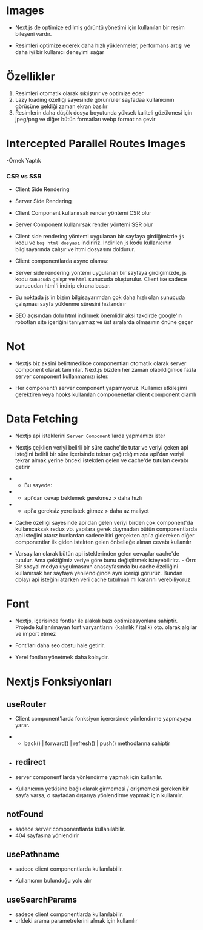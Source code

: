 # Images
- Next.js de optimize edilmiş görüntü yönetimi için kullanılan bir resim bileşeni vardır.

- Resimleri optimize ederek daha hızlı yüklenmeler, performans artışı ve daha iyi bir kullanıcı deneyimi sağar

# Özellikler

1. Resimleri otomatik olarak sıkıiştırır ve optimize eder
2. Lazy loading özelliği sayesinde görünrüler sayfadaa kullanıcının görüşüne geldiği zaman ekran basılır
3. Resimlerin daha düşük dosya boyutunda yüksek kaliteli gözükmesi için jpeg/png ve diğer bütün formatları webp formatına çevir

# Intercepted Parallel Routes Images

-Örnek Yaptık

### CSR vs SSR

- Client Side Rendering

- Server Side Rendering

- Client Component kullanırsak render yöntemi CSR olur

- Server Component kullanırsak render yöntemi SSR olur

- Client side rendering yöntemi uygulanan bir sayfaya girdiğimizde `js`  kodu ve `boş html dosyası`  indiririz. İndirilen js kodu kullanıcının bilgisayarında çalışır ve html dosyasını doldurur.
- Client componentlarda async olamaz

- Server side rendering yöntemi uygulanan bir sayfaya girdiğimizde, js kodu `sunucuda` çalışır ve `html` sunucuda oluşturulur. Client ise sadece sunucudan html'i indirip ekrana basar.

- Bu noktada js'in bizim bilgisayarımdan çok daha hızlı olan sunucuda çalışması sayfa yüklenme süresini hızlandırır

- SEO açısından dolu html indirmek önemlidir aksi takdirde google'ın robotları site içeriğini tanıyamaz ve üst sıralarda olmasının önüne geçer

# Not 
- Nextjs biz aksini belirtmedikçe componentları otomatik olarak server component olarak tanımlar. Next.js bizden her zaman olabildiğinice fazla server component kullanmamızı ister.

- Her component'ı server component yapamıyoruz. Kullanıcı etkileşimi gerektiren veya hooks kullanılan componenetlar client component olamlı

# Data Fetching

- Nextjs api isteklerini `Server Component`'larda yapmamızı ister

- Nextjs çejklien veriyi belirli bir süre cache'de tutar ve veriyi çeken api isteğini belirli bir süre içerisinde tekrar çağırdığımızda api'dan veriyi tekrar almak yerine önceki istekden gelen ve cache'de tutulan cevabı getirir

- - Bu sayede:
- - api'dan cevap beklemek gerekmez > daha hızlı
- - api'a gereksiz yere istek gitmez > daha az maliyet

- Cache özelliği sayesinde api'dan gelen veriyi birden çok component'da kullanıcaksak redux vb. yapılara gerek duymadan bütün componentlarda api isteğini atarız bunlardan sadece biri gerçekten api'a gidereken diğer componentlar ilk giden istekten gelen önbelleğe alınan cevabı kullanılır

- Varsayılan olarak bütün api isteklerinden gelen cevaplar cache'de tutulur. Ama çektiğimiz veriye göre bunu değiştirmek isteyebilirirz. - Örn: Bir sosyal medya uygulmasının anasayfasında bu cache özelliğini kullanırsak her sayfaya yenilendiğinde aynı içeriği görürüz. Bundan dolayı api isteğini atarken veri cache tutulmalı mı kararını verebiliyoruz.

# Font
- Nextjs, içerisinde fontlar ile alakalı bazı optimizasyonlara sahiptir. Projede kullanılmayan font varyantlarını (kalınlık / italik) oto. olarak algılar ve import etmez

- Font'ları daha seo dostu hale getirir.

- Yerel fontları yönetmek daha kolaydır.

# Nextjs Fonksiyonları

## useRouter

- Client component'larda fonksiyon içerersinde yönlendirme yapmayaya yarar.

 - - back() | forward() | refresh() | push() methodlarına sahiptir

- ## redirect
- server component'larda yönlendirme yapmak için kullanılır.

- Kullanıcının yetkisine bağlı olarak girmemesi / erişmemesi gereken bir sayfa varsa, o sayfadan dışarıya yönlendirme yapmak için kullanılır.

## notFound
- sadece server componentlarda kullanılabilir.
- 404 sayfasına yönlendirir

## usePathname
- sadece client componentlarda kullanılabilir.

- Kullanıcnın bulunduğu yolu alır

## useSearchParams
- sadece client componentlarda kullanılabilir.
- urldeki arama parametrelerini almak için kullanılır